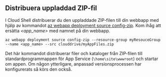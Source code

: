 ## <a name="deploy-uploaded-zip-file"></a>Distribuera uppladdad ZIP-fil

I Cloud Shell distribuerar du den uppladdade ZIP-filen till din webbapp med hjälp av kommandot [az webapp deployment source config-zip](/cli/azure/webapp/deployment/source?view=azure-cli-latest#az_webapp_deployment_source_config_zip). Kom ihåg att ersätta  *\<app_name>* med namnet på din webbapp.

```azurecli-interactive
az webapp deployment source config-zip --resource-group myResouceGroup --name <app_name> --src clouddrive/myAppFiles.zip
```

Det här kommandot distribuerar filer och kataloger från ZIP-filen till standardprogrammappen för App Service (`\home\site\wwwroot`) och startar om appen. Om någon ytterligare, anpassad versionsprocessen har konfigurerats så körs den också.
